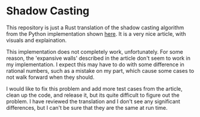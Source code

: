# Shadow Casting
This repository is just a Rust translation of the shadow casting algorithm from
the Python implementation shown [here](https://www.albertford.com/shadowcasting/).
It is a very nice article, with visuals and explaination.


This implementation does not completely work, unfortunately. For some reason, the
'expansive walls' described in the article don't seem to work in my implementation.
I expect this may have to do with some difference in rational numbers, such as a
mistake on my part, which cause some cases to not walk forward when they should.


I would like to fix this problem and add more test cases from the article, clean
up the code, and release it, but its quite difficult to figure out the problem.
I have reviewed the translation and I don't see any significant differences, but
I can't be sure that they are the same at run time.

